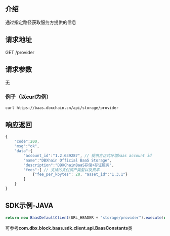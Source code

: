 ## 介绍

通过指定路径获取服务方提供的信息

## 请求地址

GET /provider

## 请求参数
无

### 例子（以curl为例）
```sh
curl https://baas.dbxchain.cn/api/storage/provider
```

## 响应返回

```js
{
    "code":200,
    "msg":"ok",
    "data":{
        "account_id":"1.2.639287", // 提供方正式环境baas account id
        "name":"DBXhain Official BaaS Storage",
        "description":"DBXChainBaaS存储+存证服务",
        "fees":[ // 支持的支付资产类型以及费率
            {"fee_per_kbytes": 20, "asset_id":"1.3.1"} 
        ]
    }
}
```

## SDK示例-JAVA

```java
return new BaasDefaultClient(URL_HEADER + "storage/provider").execute(new ProviderReq());
```

可参考**com.dbx.block.baas.sdk.client.api.BaasConstants**类



